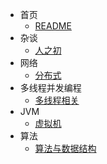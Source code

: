 * 首页
    * [README](README.md)
* 杂谈
  * [人之初](helloword.md)
* 网络
  * [分布式](network.md)
* 多线程并发编程
  * [多线程相关](multiThread.md)
* JVM
  * [虚拟机](JVM.md)
* 算法
  * [算法与数据结构](algorithm.md)
